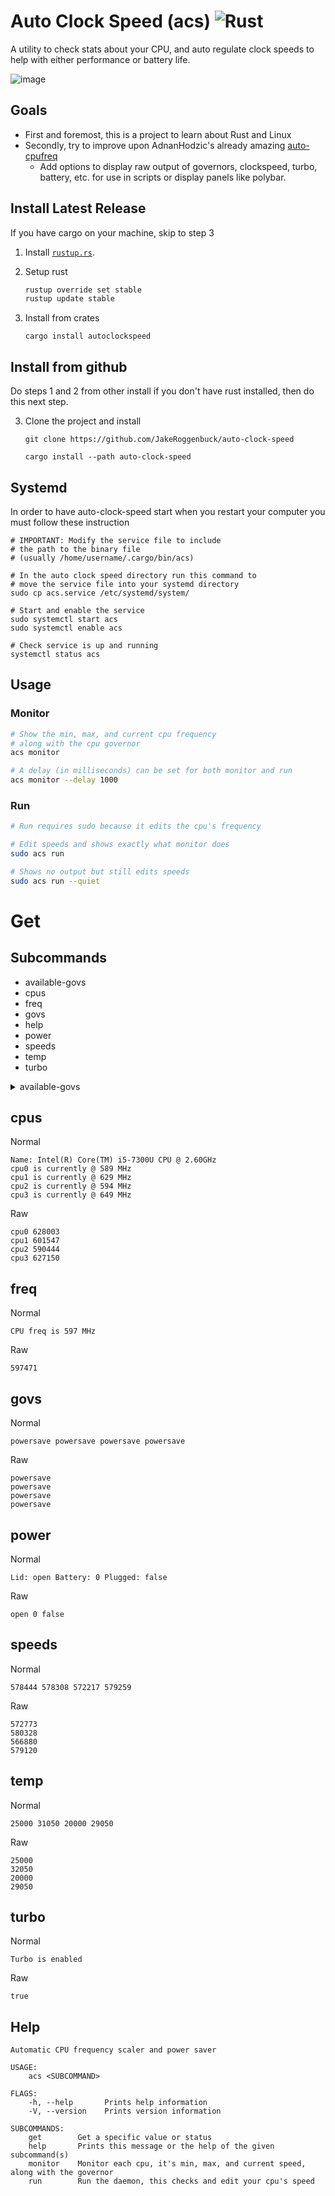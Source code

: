 # Auto Clock Speed (acs) ![Rust](https://img.shields.io/github/workflow/status/jakeroggenbuck/auto-clock-speed/Rust?style=for-the-badge)
A utility to check stats about your CPU, and auto regulate clock speeds to help with either performance or battery life.
 
![image](https://user-images.githubusercontent.com/35516367/149242078-117ceebf-4414-446e-90f2-a133f35fdcdc.png)

## Goals
- First and foremost, this is a project to learn about Rust and Linux
- Secondly, try to improve upon AdnanHodzic's already amazing [auto-cpufreq](https://github.com/AdnanHodzic/auto-cpufreq)
    - Add options to display raw output of governors, clockspeed, turbo, battery, etc. for use in scripts or display panels like polybar.

## Install Latest Release
If you have cargo on your machine, skip to step 3

1. Install [`rustup.rs`](https://rustup.rs/).

2. Setup rust
   ```sh
   rustup override set stable
   rustup update stable
   ```

3. Install from crates
   ```
   cargo install autoclockspeed
   ```

## Install from github
Do steps 1 and 2 from other install if you don't have rust installed, then do this next step.

3. Clone the project and install

   ```
   git clone https://github.com/JakeRoggenbuck/auto-clock-speed
   ```
   ```
   cargo install --path auto-clock-speed
   ```

## Systemd
In order to have auto-clock-speed start when you restart your computer you must follow these instruction
```
# IMPORTANT: Modify the service file to include
# the path to the binary file 
# (usually /home/username/.cargo/bin/acs)
```

```
# In the auto clock speed directory run this command to
# move the service file into your systemd directory
sudo cp acs.service /etc/systemd/system/
```

```
# Start and enable the service
sudo systemctl start acs
sudo systemctl enable acs

# Check service is up and running
systemctl status acs
```

## Usage
### Monitor
```sh
# Show the min, max, and current cpu frequency
# along with the cpu governor
acs monitor

# A delay (in milliseconds) can be set for both monitor and run
acs monitor --delay 1000
```

### Run
```sh
# Run requires sudo because it edits the cpu's frequency

# Edit speeds and shows exactly what monitor does
sudo acs run

# Shows no output but still edits speeds
sudo acs run --quiet
```

# Get
## Subcommands
- available-govs
- cpus
- freq
- govs
- help
- power
- speeds
- temp
- turbo

<details><summary>available-govs</summary>
<p>

## available-govs

Normal
```
performance powersave
```

Raw
```
performance
powersave
```

</p>
</details>

## cpus
Normal
```
Name: Intel(R) Core(TM) i5-7300U CPU @ 2.60GHz
cpu0 is currently @ 589 MHz
cpu1 is currently @ 629 MHz
cpu2 is currently @ 594 MHz
cpu3 is currently @ 649 MHz
```

Raw
```
cpu0 628003
cpu1 601547
cpu2 590444
cpu3 627150
```

## freq
Normal
```
CPU freq is 597 MHz
```

Raw
```
597471
```

## govs
Normal
```
powersave powersave powersave powersave
```

Raw
```
powersave
powersave
powersave
powersave
```

## power
Normal
```
Lid: open Battery: 0 Plugged: false
```

Raw
```
open 0 false
```

## speeds
Normal
```
578444 578308 572217 579259
```

Raw
```
572773
580328
566880
579120
```

## temp
Normal
```
25000 31050 20000 29050
```

Raw
```
25000
32050
20000
29050
```

## turbo
Normal
```
Turbo is enabled
```

Raw
```
true
```

## Help
```
Automatic CPU frequency scaler and power saver

USAGE:
    acs <SUBCOMMAND>

FLAGS:
    -h, --help       Prints help information
    -V, --version    Prints version information

SUBCOMMANDS:
    get        Get a specific value or status
    help       Prints this message or the help of the given subcommand(s)
    monitor    Monitor each cpu, it's min, max, and current speed, along with the governor
    run        Run the daemon, this checks and edit your cpu's speed
```
